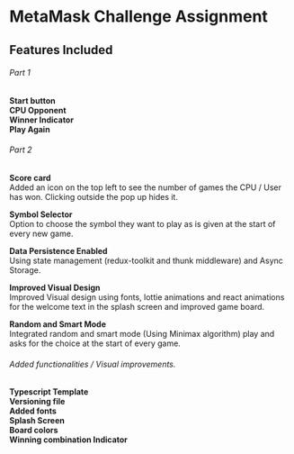 # MetaMask Challenge Assignment

## Features Included

###### Part 1

**Start button**  
**CPU Opponent**  
**Winner Indicator**  
**Play Again**  

###### Part 2

**Score card**  
Added an icon on the top left to see the number of games the CPU / User has won. Clicking outside the pop up hides it.

**Symbol Selector**  
Option to choose the symbol they want to play as is given at the start of every new game.

**Data Persistence Enabled**  
Using state management (redux-toolkit and thunk middleware) and Async Storage.

**Improved Visual Design**  
Improved Visual design using fonts, lottie animations and react animations for the welcome text in the splash screen and improved game board.

**Random and Smart Mode**  
Integrated random and smart mode (Using Minimax algorithm) play and asks for the choice at the start of every game.

###### Added functionalities / Visual improvements.

**Typescript Template**  
**Versioning file**  
**Added fonts**  
**Splash Screen**  
**Board colors**  
**Winning combination Indicator**  
